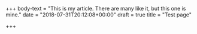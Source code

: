 +++
body-text = "This is my article. There are many like it, but this one is mine."
date = "2018-07-31T20:12:08+00:00"
draft = true
title = "Test page"

+++
